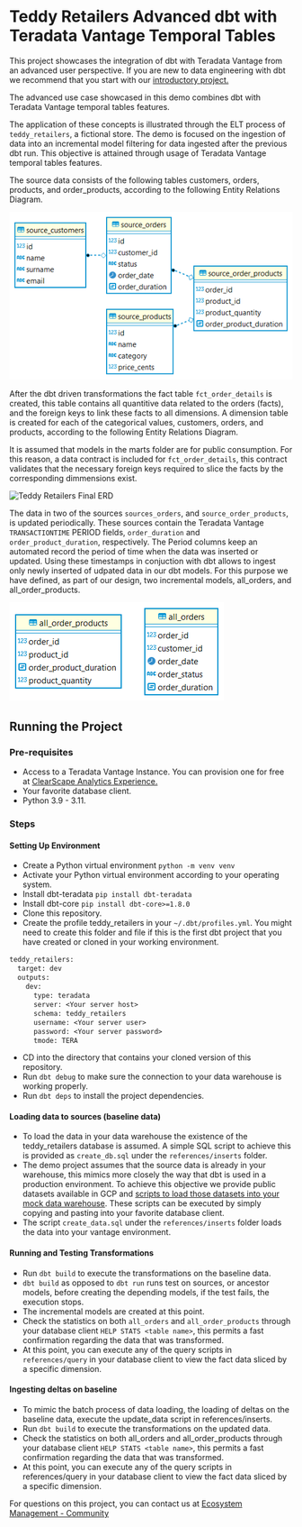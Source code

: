 # Teddy Retailers Advanced dbt with Teradata Vantage Temporal Tables

This project showcases the integration of dbt with Teradata Vantage from an advanced user perspective. If you are new to data engineering with dbt we recommend that you start with our [introductory project.](https://github.com/Teradata/jaffle_shop-dev)

The advanced use case showcased in this demo combines dbt with Teradata Vantage temporal tables features.

The application of these concepts is illustrated through the ELT process of `teddy_retailers`, a fictional store. The demo is focused on the ingestion of data into an incremental model filtering for data ingested after the previous dbt run. This objective is attained through usage of Teradata Vantage temporal tables features.

The source data consists of the following tables customers, orders, products, and order_products, according to the following Entity Relations Diagram.

![Teddy Retailers Initial ERD](/etc/teddy_retailers_initial_erd.png)

After the dbt driven transformations the fact table `fct_order_details` is created, this table contains all quantitive data related to the orders (facts), and the foreign keys to link these facts to all dimensions. A dimension table is created for each of the categorical values, customers, orders, and products, according to the following Entity Relations Diagram.

It is assumed that models in the marts folder are for public consumption. For this reason, a data contract is included for `fct_order_details`, this contract validates that the necessary foreign keys required to slice the facts by the corresponding dimmensions exist. 

![Teddy Retailers Final ERD](/etc/teddy_retailers_final_erd.png)

The data in two of the sources `sources_orders`, and `source_order_products`, is updated periodically. These sources contain the Teradata Vantage `TRANSACTIONTIME` PERIOD fields, `order_duration` and `order_product_duration`, respectively. The Period columns keep an automated record the period of time when the data was inserted or updated. Using these timestamps in conjuction with dbt allows to ingest only newly inserted of udpated data in our dbt models. For this purpose we have defined, as part of our design, two incremental models, all_orders, and all_order_products. 

![Teddy Retailers Incremental ERD](/etc/teddy_incrementals.png)

## Running the Project

### Pre-requisites
* Access to a Teradata Vantage Instance. You can provision one for free at [ClearScape Analytics Experience.](https://clearscape.teradata.com/sign-in?utm_source=github&utm_medium=readme&utm_campaign=dbt-temp-tables)
* Your favorite database client.
* Python 3.9 - 3.11. 

### Steps
#### Setting Up Environment
* Create a Python virtual environment `python -m venv venv`
* Activate your Python virtual environment according to your operating system.
* Install dbt-teradata `pip install dbt-teradata`
* Install dbt-core `pip install dbt-core>=1.8.0`
* Clone this repository.
* Create the profile teddy_retailers in your `~/.dbt/profiles.yml`. You might need to create this folder and file if this is the first dbt project that you have created or cloned in your working environment.

```
teddy_retailers:
  target: dev
  outputs:
    dev:
      type: teradata
      server: <Your server host>
      schema: teddy_retailers
      username: <Your server user>
      password: <Your server password>
      tmode: TERA 
```

* CD into the directory that contains your cloned version of this repository.
* Run `dbt debug` to make sure the connection to your data warehouse is working properly. 
* Run `dbt deps` to install the project dependencies. 

#### Loading data to sources (baseline data) 
* To load the data in your data warehouse the existence of the teddy_retailers database is assumed. A simple SQL script to achieve this is provided as `create_db.sql` under the `references/inserts` folder.
* The demo project assumes that the source data is already in your warehouse, this mimics more closely the way that dbt is used in a production environment. To achieve this objective we provide public datasets available in GCP and [scripts to load those datasets into your mock data warehouse](/references/inserts/). These scripts can be executed by simply copying and pasting into your favorite database client. 
* The script `create_data.sql` under the `references/inserts` folder loads the data into your vantage environment.

#### Running and Testing Transformations
* Run `dbt build` to execute the transformations on the baseline data.
* `dbt build` as opposed to `dbt run` runs test on sources, or ancestor models, before creating the depending models, if the test fails, the execution stops.
* The incremental models are created at this point.
* Check the statistics on both `all_orders` and `all_order_products` through your database client `HELP STATS <table name>`, this permits a fast confirmation regarding the data that was transformed.
* At this point, you can execute any of the query scripts in `references/query` in your database client to view the fact data sliced by a specific dimension.

#### Ingesting deltas on baseline
* To mimic the batch process of data loading, the loading of deltas on the baseline data, execute the update_data script in references/inserts.
* Run `dbt build` to execute the transformations on the updated data.
* Check the statistics on both all_orders and all_order_products through your database client `HELP STATS <table name>`, this permits a fast confirmation regarding the data that was transformed.
* At this point, you can execute any of the query scripts in references/query in your database client to view the fact data sliced by a specific dimension.

For questions on this project, you can contact us at [Ecosystem Management - Community](https://support.teradata.com/community?id=community_forum&sys_id=353d17d44fed7f00dcf7a6118110c7b5)
